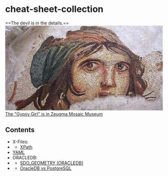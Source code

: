 # cheat-sheet-collection

==The devil is in the details.==
![Gypsy Girl Mozaique](docs/images/cingene_kizi.jpg)
<br>
[The "Gypsy Girl" is in Zeugma Mosaic Museum](https://en.wikipedia.org/wiki/Zeugma_Mosaic_Museum)
<br>
## Contents
- X-Files:
- - [XPath](docs/xfiles/xpath.md)
- [YAML](docs/yaml/yaml-main.md)
- ORACLEDB:
- - [SDO_GEOMETRY (ORACLEDB)](docs/oracledb/sdo_geometry.md)
- - [OracleDB vs PostgreSQL](docs/oracledb/oracledb-vs-postgresql-tricks.md)